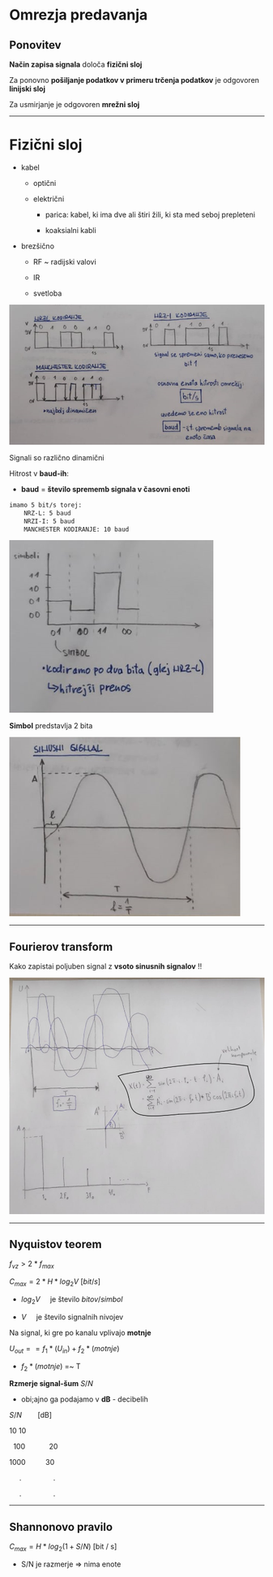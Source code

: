 # Omrezja predavanja

## Ponovitev

**Način zapisa signala** določa **fizični sloj**

Za ponovno **pošiljanje podatkov v primeru trčenja podatkov** je odgovoren **linijski sloj** 

Za usmirjanje je odgovoren **mrežni sloj**

---

# Fizični sloj

* kabel
  
  * optični
  
  * električni
    
    * parica: kabel, ki ima dve ali štiri žili, ki sta med seboj prepleteni
    
    * koaksialni kabli

* brezšično
  
  * RF ~ radijski valovi
  
  * IR
  
  * svetloba

![](.\2022-03-08-10-10-53-image.png)

Signali so različno dinamični

Hitrost v **baud-ih**:

* **baud** = **število sprememb signala v časovni enoti**

```
imamo 5 bit/s torej:
    NRZ-L: 5 baud
    NRZI-I: 5 baud
    MANCHESTER KODIRANJE: 10 baud
```

![](.\2022-03-08-10-22-58-image.png)

**Simbol** predstavlja 2 bita

![](.\2022-03-08-10-23-12-image.png)

---

## Fourierov transform

Kako zapistai poljuben signal z **vsoto sinusnih signalov** !!

![](.\2022-03-08-10-55-57-image.png)

---

## Nyquistov teorem

$f_{vz}>2*f_{max}$

$C_{max}=2*H*log_{2}V$ [$bit/s$]

* $log_{2}V$     je število $bitov / simbol$

* $V$             je število signalnih nivojev 



Na signal, ki gre po kanalu vplivajo **motnje**

$U_{out} == f_{1}*(U_{in}) + f_{2}*(motnje)$

* $f_{2}*(motnje)$  =~ T



**Rzmerje signal-šum** $S/N$

* obi;ajno ga podajamo v **dB** - decibelih

$S/N$        [dB]

   10             10

  100            20

 1000           30

     .                .

     .                .

----

## Shannonovo pravilo

$C_{max}=H*log_{2}(1 + S/N)$ [bit / s]

* S/N je razmerje => nima enote
